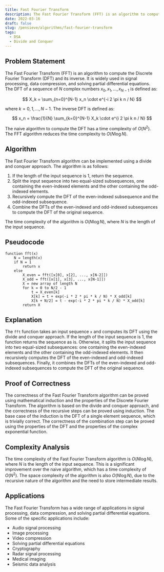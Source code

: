 ```yaml
---
title: Fast Fourier Transform
description: The Fast Fourier Transform (FFT) is an algorithm to compute the Discrete Fourier Transform (DFT) and its inverse. It is widely used in signal processing, data compression, and solving partial differential equations.
date: 2022-03-16
draft: false
slug: /pensieve/algorithms/fast-fourier-transform
tags:
  - DSA
  - Divide and Conquer
---
```

## Problem Statement

The Fast Fourier Transform (FFT) is an algorithm to compute the Discrete Fourier Transform (DFT) and its inverse. It is widely used in signal processing, data compression, and solving partial differential equations. The DFT of a sequence of $N$ complex numbers $x_0, x_1, \ldots, x_{N-1}$ is defined as:

$$
X_k = \sum_{n=0}^{N-1} x_n \cdot e^{-i 2 \pi k n / N}
$$

where $k = 0, 1, \ldots, N-1$. The inverse DFT is defined as:

$$
x_n = \frac{1}{N} \sum_{k=0}^{N-1} X_k \cdot e^{i 2 \pi k n / N}
$$

The naive algorithm to compute the DFT has a time complexity of $O(N^2)$. The FFT algorithm reduces the time complexity to $O(N \log N)$.

## Algorithm

The Fast Fourier Transform algorithm can be implemented using a divide and conquer approach. The algorithm is as follows:

1. If the length of the input sequence is 1, return the sequence.
2. Split the input sequence into two equal-sized subsequences, one containing the even-indexed elements and the other containing the odd-indexed elements.
3. Recursively compute the DFT of the even-indexed subsequence and the odd-indexed subsequence.
4. Combine the DFTs of the even-indexed and odd-indexed subsequences to compute the DFT of the original sequence.

The time complexity of the algorithm is $O(N \log N)$, where $N$ is the length of the input sequence.

## Pseudocode

```pseudocode
function fft(x)
    N = length(x)
    if N = 1
        return x
    else
        X_even = fft([x[0], x[2], ..., x[N-2]])
        X_odd = fft([x[1], x[3], ..., x[N-1]])
        X = new array of length N
        for k = 0 to N/2 - 1
            t = X_even[k]
            X[k] = t + exp(-i * 2 * pi * k / N) * X_odd[k]
            X[k + N/2] = t - exp(-i * 2 * pi * k / N) * X_odd[k]
        return X
```

## Explanation

The `fft` function takes an input sequence `x` and computes its DFT using the divide and conquer approach. If the length of the input sequence is 1, the function returns the sequence as is. Otherwise, it splits the input sequence into two equal-sized subsequences: one containing the even-indexed elements and the other containing the odd-indexed elements. It then recursively computes the DFT of the even-indexed and odd-indexed subsequences. Finally, it combines the DFTs of the even-indexed and odd-indexed subsequences to compute the DFT of the original sequence.

## Proof of Correctness

The correctness of the Fast Fourier Transform algorithm can be proved using mathematical induction and the properties of the Discrete Fourier Transform. The algorithm is based on the divide and conquer approach, and the correctness of the recursive steps can be proved using induction. The base case of the induction is the DFT of a single element sequence, which is trivially correct. The correctness of the combination step can be proved using the properties of the DFT and the properties of the complex exponential function.

## Complexity Analysis

The time complexity of the Fast Fourier Transform algorithm is $O(N \log N)$, where $N$ is the length of the input sequence. This is a significant improvement over the naive algorithm, which has a time complexity of $O(N^2)$. The space complexity of the algorithm is also $O(N \log N)$, due to the recursive nature of the algorithm and the need to store intermediate results.

## Applications

The Fast Fourier Transform has a wide range of applications in signal processing, data compression, and solving partial differential equations. Some of the specific applications include:

- Audio signal processing
- Image processing
- Video compression
- Solving partial differential equations
- Cryptography
- Radar signal processing
- Medical imaging
- Seismic data analysis